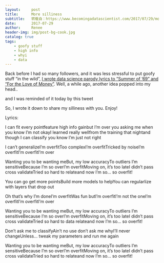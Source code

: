 ```yaml
---
layout:     post
title:      More silliness
subtitle:   转载自：https://www.becomingadatascientist.com/2017/07/29/more-silliness/
date:       2017-07-29
author:     Renee
header-img: img/post-bg-cook.jpg
catalog: true
tags:
    - goofy stuff
    - high info
    - whyi
    - data
---
```


Back before I had so many followers, and it was less stressful to put goofy stuff “in the wild”, [I wrote data science parody lyrics to “Summer of ’69” and “For the Love of Money”](https://www.becomingadatascientist.com/2015/06/08/monday-silliness). Well, a while ago, another idea popped into my head..


and I was reminded of it today by this tweet


So, I wrote it down to share my silliness with you. Enjoy!


Lyrics:

I can fit every pointfeature high info gainbut I’m over you asking me when you know I’m not okayI learned really wellfrom the training that nightand though I can classify you know I’m just not right

I can’t generalizeI’m overfitToo complexI’m overfitTricked by noiseI’m overfitI’m overfitI’m over

Wanting you to be wanting meBut, my low accuracyTo outliers I’m sensitiveBecause I’m so overI’m overfitMoving on, it’s too lateI didn’t pass cross validateTried so hard to relateand now I’m so… so overfit!

You can go get more pointsBuild more models to helpYou can regularlize with layers that drop out

Oh that’s why I’m doneI’m overfitWas fun butI’m overfitI’m not the oneI’m overfitI’m overfitI’m over

Wanting you to be wanting meBut, my low accuracyTo outliers I’m sensitiveBecause I’m so overI’m overfitMoving on, it’s too lateI didn’t pass cross validateTried so hard to data relateand now I’m so… so overfit!

Don’t ask me to classifyAin’t no use don’t ask me whyI’ll never changeUnless… tweak my parameters and run me again

Wanting you to be wanting meBut, my low accuracyTo outliers I’m sensitiveBecause I’m so overI’m overfitMoving on, it’s too lateI didn’t pass cross validateTried so hard to relateand now I’m so… so overfit!
